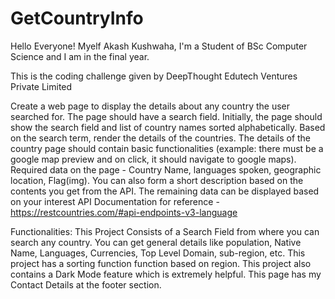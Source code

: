 # GetCountryInfo

Hello Everyone! 
Myelf Akash Kushwaha, 
I'm a Student of BSc Computer Science and I am in the final year.

This is the coding challenge given by DeepThought Edutech Ventures Private Limited

Create a web page to display the details about any country the user searched for.
The page should have a search field.
Initially, the page should show the search field and list of country names sorted alphabetically.
Based on the search term, render the details of the countries.
The details of the country page should contain basic functionalities (example: there must be a google map preview and on click, it should navigate to google maps).
Required data on the page - Country Name, languages spoken, geographic location, Flag(img). You can also form a short description based on the contents you get from the API.
The remaining data can be displayed based on your interest
API Documentation for reference - https://restcountries.com/#api-endpoints-v3-language



Functionalities:
This Project Consists of a Search Field from where you can search any country. 
You can get general details like population, Native Name, Languages, Currencies, Top Level Domain, sub-region, etc.
This project has a sorting function function based on region.
This project also contains a Dark Mode feature which is extremely helpful.
This page has my Contact Details at the footer section.
